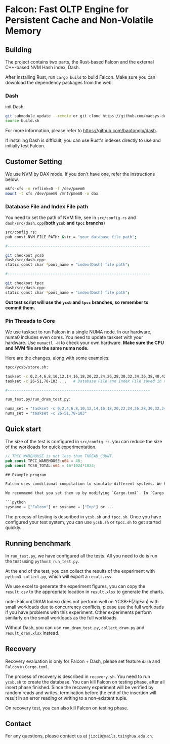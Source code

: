 # Falcon: Fast OLTP Engine for Persistent Cache and Non-Volatile Memory


## Building



The project contains two parts, the Rust-based Falcon and the external C++-based NVM Hash index, Dash.

After installing Rust, run `cargo build` to build Falcon. Make sure you can download the dependency packages from the web.

### Dash

init Dash:
```bash
git submodule update --remote or git clone https://github.com/madsys-dev/dash.git
source build.sh
```

For more information, please refer to https://github.com/baotonglu/dash. 

If installing Dash is difficult, you can use Rust's indexes directly to use and initially test Falcon.

## Customer Setting

We use NVM by DAX mode. If you don't have one, refer the instructions below.
```bash
mkfs-xfs -m reflink=0 -f /dev/pmem0
mount -t xfs /dev/pmem0 /mnt/pmem0 -o dax
```

### Database File and Index File path


You need to set the path of NVM file, see in `src/config.rs` and `dash/src/dash.cpp`(**both `ycsb` and `tpcc` branchs**)
``` bash
src/config.rs:
pub const NVM_FILE_PATH: &str = "your database file path";

#---------------------------------------------------------------

git checkout ycsb
dash/src/dash.cpp:
static const char *pool_name = "index(Dash) file path";

#---------------------------------------------------------------

git checkout tpcc
dash/src/dash.cpp:
static const char *pool_name = "index(Dash) file path";
```

**Out test script will use the `ycsb` and `tpcc` branches, so remember to commit them.**

### Pin Threads to Core

We use taskset to run Falcon in a single NUMA node. In our hardware, numa0 includes even cores. You need to update taskset with your hardware. Use `numactl -H` to check your own hardware. **Make sure the CPU and NVM file are the same numa node.**

Here are the changes, along with some examples:
``` bash
tpcc/ycsb/store.sh:

taskset -c 0,2,4,6,8,10,12,14,16,18,20,22,24,26,28,30,32,34,36,38,40,42,44,46,48,50,52,54,56,58,60,62,64,66,68,70,72,74,76,78,80,82,84,86,88,90,92,94,96 ... # Database File and Index File saved in numa node 0 and numa node 0 includes even cores
taskset -c 26-51,78-103 ...   # Database File and Index File saved in numa node 1 and numa node 1 includes cores 26~51 and 78~103

#---------------------------------------------------------------

run_test.py/run_dram_test.py:

numa_set = "taskset -c 0,2,4,6,8,10,12,14,16,18,20,22,24,26,28,30,32,34,36,38,40,42,44,46,48,50,52,54,56,58,60,62,64,66,68,70,72,74,76,78,80,82,84,86,88,90,92,94,96"
numa_set = "taskset -c 26-51,78-103"
```


## Quick start

The size of the test is configured in `src/config.rs`. you can reduce the size of the workloads for quick experimentation.
```rust
// TPCC_WAREHOUSE is not less than THREAD_COUNT.
pub const TPCC_WAREHOUSE:u64 = 48;
pub const YCSB_TOTAL:u64 = 16*1024*1024;

## Example program

Falcon uses conditional compilation to simulate different systems. We have stored several parameter configurations as examples.

We recommend that you set them up by modifying `Cargo.toml`. In `Cargo.toml`, fill in the `sysname` variable with the relevant parameters:

```python
sysname = ["Falcon"] or sysname = ["Inp"] or ...
```

The process of testing is described in `ycsb.sh` and `tpcc.sh`. Once you have configured your test system, you can use `ycsb.sh` or `tpcc.sh` to get started quickly.


## Running benchmark

In `run_test.py`, we have configured all the tests. All you need to do is run the test using `python3 run_test.py`. 

At the end of the test, you can collect the results of the experiment with `python3 collect.py`, which will export a `result.csv`.

We use excel to generate the experiment figures, you can copy the `result.csv` to the appropriate location in `result.xlsx` to generate the charts.

note: Falcon(DRAM Index) does not perform well on YCSB-F(ZipFan) with small workloads due to concurrency conflicts, please use the full workloads if you have problems with this experiment. Other experiments perform similarly on the small workloads as the full workloads.

Without Dash, you can use `run_dram_test.py`, `collect_dram.py` and `result_dram.xlsx` instead.

## Recovery

Recovery evaluation is only for Falcon + Dash, please set feature `dash` and `Falcon` in `Cargo.toml`.

The process of recovery is described in `recovery.sh`. You need to run `ycsb.sh` to create the database. You can kill Falcon on testing phase, after all insert phase finished. Since the recovery experiment will be verified by random reads and writes, termination before the end of the insertion will result in an error reading or writing to a non-existent tuple.

On recovery test, you can also kill Falcon on testing phase.

## Contact

For any questions, please contact us at `jizc19@mails.tsinghua.edu.cn`.
